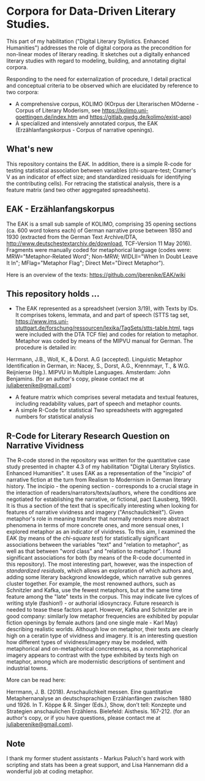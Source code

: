 # Corpora for Data-Driven Literary Studies.
This part of my habilitation ("Digital Literary Stylistics. Enhanced Humanities") addresses the role of digital corpora as the precondition for non-linear modes of literary reading. It sketches out a digitally enhanced literary studies with regard to modeling, building, and annotating digital corpora. 

Responding to the need for externalization of procedure, I detail practical and conceptual criteria to be observed which are elucidated by reference to two corpora: 

- A comprehensive corpus, KOLIMO (KOrpus der LIterarischen MOderne - Corpus of Literary Moderism, see https://kolimo.uni-goettingen.de/index.htm and https://gitlab.gwdg.de/kolimo/exist-app)
- A specialized and intensively annotated corpus, the EAK (Erzählanfangskorpus - Corpus of narrative openings). 

## What's new
This repository contains the EAK. In addition, there is a simple R-code for testing statistical association between variables (chi-square-test; Cramer's V as an indicator of effect size; and standardized residuals for identifying the contributing cells). For retracing the statistical analysis, there is a feature matrix (and two other aggregated spreadsheets).
  
## EAK - Erzählanfangskorpus
The EAK is a small sub sample of KOLIMO, comprising 35 opening sections (ca. 600 word tokens each) of German narrative prose between 1850 and 1930 (extracted from the German Text Archive/DTA, http://www.deutschestextarchiv.de/download, TCF-Version 11 May 2016). Fragments were manually coded for metaphorical language (codes were: MRW="Metaphor-Related Word"; Non-MRW; WIDLII="When In Doubt Leave It In"; MFlag="Metaphor Flag"; Direct Met="Direct Metaphor"). 

Here is an overview of the texts: https://github.com/jberenike/EAK/wiki 


## This repository holds ...
- The EAK represented as a spreadsheet (version 3/19), with Texts by IDs. It comprises tokens, lemmata, and and part of speech (STTS tag set, https://www.ims.uni-stuttgart.de/forschung/ressourcen/lexika/TagSets/stts-table.html, tags were included with the DTA TCF file) and codes for relation to metaphor. Metaphor was coded by means of the MIPVU manual for German. The procedure is detailed in:

Herrmann, J.B., Woll, K., & Dorst. A.G (accepted). Linguistic Metaphor Identification in German, in: Nacey, S., Dorst, A.G., Krennmayr, T., & W.G. Reijnierse (Hg.). MIPVU in Multiple Languages. Amsterdam: John Benjamins. (for an author's copy, please contact me at juliaberenike@gmail.com) 	

- A feature matrix which comprises several metadata and textual features, including readability values, part of speech and metaphor counts. 
- A simple R-Code for statistical Two spreadsheets with aggregated numbers for statistical analysis

## R-Code for Literary Research Question on Narrative Vividness 

The R-code stored in the repository was written for the quantitative case study presented in chapter 4.3 of my habilitation "Digital Literary Stylistics. Enhanced Humanities". It uses EAK as a representation of the "incipio" of narrative fiction at the turn from Realism to Modernism in German literary history. The incipio - the opening section - corresponds to a crucial stage in the interaction of readers/narrators/texts/authors, where the conditions are negotiated for establishing the narrative, or fictional, pact (Lausberg, 1990). It is thus a section of the text that is specifically interesting when looking for features of narrative vividness and imagery ("Anschaulichkeit"). Given metaphor's role in meaning transfer that normally renders more abstract phenomena in terms of more concrete ones, and more sensual ones, I explored metaphor as an indicator of vividness. To this aim, I examined the EAK (by means of the _chi-square test_) for statistically significant associations between the variables "text" and "relation to metaphor", as well as that between "word class" and "relation to metaphor". I found significant associations for both (by means of the R-code documented in this repository). The most interesting part, however, was the inspection of _standardized residuals_, which allows an exploration of which authors and, adding some literary backgrond knowldegde, which narrative sub genres cluster together. For example, the most renowned authors, such as Schnitzler and Kafka, use the fewest metaphors, but at the same time feature among the "late" texts in the corpus. This may indicate live cylces of writing style (fashion!) - or authorial idiosyncracy. Future research is needed to tease these factors apart. However, Kafka and Schnitzler are in good company: similarly low metaphor frequencies are exhibited by popular fiction openings by female authors (and one single male - Karl May) describing realistic worlds. Although low on metaphor, their texts are clearly high on a ceratin type of vividness and imagery. It is an interesting question how different types of vividness/imagery may be modeled, with  metaphorical and on-metaphorical concreteness, as a nonmetaphorical imagery appears to contrast with the type exhibited by texts high on metaphor, among which are modernistic descriptions of sentiment and industrial towns.


More can be read here: 

Herrmann, J. B. (2018). Anschaulichkeit messen. Eine quantitative Metaphernanalyse an deutschsprachigen Erzählanfängen zwischen 1880 und 1926. In T. Köppe & R. Singer (Eds.), Show, don’t tell: Konzepte und Strategien anschaulichen Erzählens. Bielefeld: Aisthesis. 167-212. (for an author's copy, or if you have questions, please contact me at juliaberenike@gmail.com).

## Note
I thank my former student assistants - Markus Paluch's hard work with scripting and stats has been a great support, and Lisa Hannemann did a wonderful job at coding metaphor.
